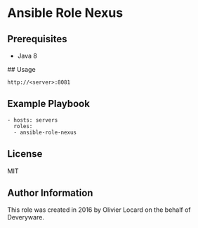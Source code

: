 # Ansible Role Nexus

## Prerequisites

* Java 8

## Usage

    http://<server>:8081

## Example Playbook

    - hosts: servers
      roles:
      - ansible-role-nexus

## License

MIT

## Author Information

This role was created in 2016 by Olivier Locard on the behalf of Deveryware.

